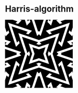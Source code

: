 # Harris-algorithm
![alt tag](https://github.com/matyusha/Harris-algorithm/blob/main/input.png "Source image")​
